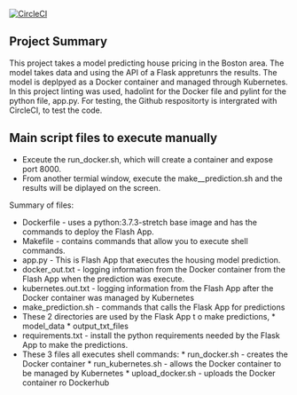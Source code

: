 [![CircleCI](https://circleci.com/gh/rgarlin/microproject.svg?style=svg)](https://circleci.com/gh/rgarlin/microproject)


## Project Summary


This project takes a model predicting house pricing in the Boston area. The model takes data and using the API of a Flask appretunrs the results. The model is deplpyed as a Docker container and managed through Kubernetes. In this project linting was used, hadolint for the Docker file and pylint for the python file, app.py. For testing, the Github respositorty is intergrated with CircleCI, to test the code.   

## Main script files to execute manually
* Exceute the run_docker.sh, which will create a container and expose port 8000. 
* From another termial window, execute the make__prediction.sh and the results will be diplayed on the screen.  


Summary of files:
* Dockerfile - uses a python:3.7.3-stretch base image and has the commands to deploy the Flash App. 
* Makefile - contains commands that allow you to execute shell commands. 
* app.py - This is Flash App that executes the housing model prediction. 
* docker_out.txt  - logging information from the Docker container from the Flash App when the prediction was execute. 
* kubernetes.out.txt -  logging information from the Flash App after the Docker container was managed by Kubernetes
* make_prediction.sh - commands that calls the Flask App for predictions
* These 2 directories are used by the Flask App t o make predictions, 
      * model_data 
      * output_txt_files
* requirements.txt - install the python requirements needed by the Flask App to make the predictions.
* These 3 files all executes shell commands:
      * run_docker.sh - creates the Docker container
      * run_kubernetes.sh - allows the Docker container to be managed by Kubernetes
      * upload_docker.sh - uploads the Docker container ro Dockerhub 

